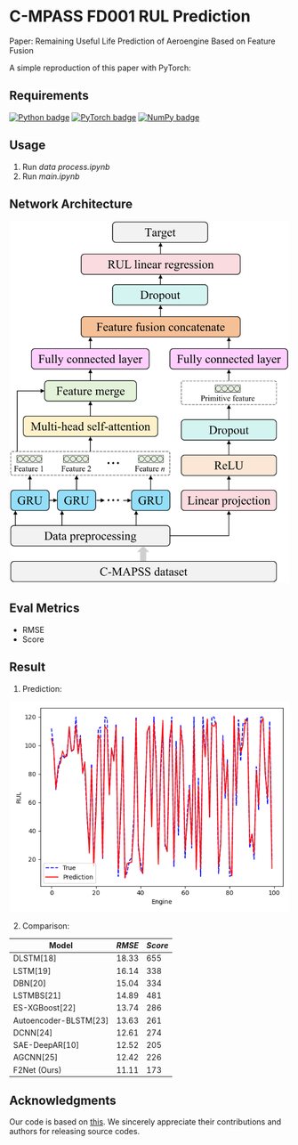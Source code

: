 # C-MPASS FD001 RUL Prediction
Paper: Remaining Useful Life Prediction of Aeroengine Based on Feature Fusion

A simple reproduction of this paper with PyTorch:

## Requirements

[![Python badge](https://img.shields.io/badge/Python-3.10-blue.svg)](https://www.python.org/)
[![PyTorch badge](https://img.shields.io/badge/PyTorch-1.12.1-green.svg)](https://pytorch.org/)
[![NumPy badge](https://img.shields.io/badge/Numpy-1.21.6-yellow.svg)](https://numpy.org/)  

## Usage

1. Run *data process.ipynb*
2. Run *main.ipynb*

## Network Architecture

![Structure_00](./Fig/structure.png)

## Eval Metrics

- RMSE
- Score

## Result

1. Prediction:

![1702188177992](./Fig/prediction.png)

2. Comparison:

| Model                 | *RMSE* | *Score* |
| --------------------- | ------ | ------- |
| DLSTM[18]             | 18.33  | 655     |
| LSTM[19]              | 16.14  | 338     |
| DBN[20]               | 15.04  | 334     |
| LSTMBS[21]            | 14.89  | 481     |
| ES-XGBoost[22]        | 13.74  | 286     |
| Autoencoder-BLSTM[23] | 13.63  | 261     |
| DCNN[24]              | 12.61  | 274     |
| SAE-DeepAR[10]        | 12.52  | 205     |
| AGCNN[25]             | 12.42  | 226     |
| F2Net (Ours)          | 11.11  | 173     |

## Acknowledgments

Our code is based on [this](https://github.com/zhmou/Turbofan-engine-RUL-prediction). We sincerely appreciate their contributions and authors for releasing source codes. 

